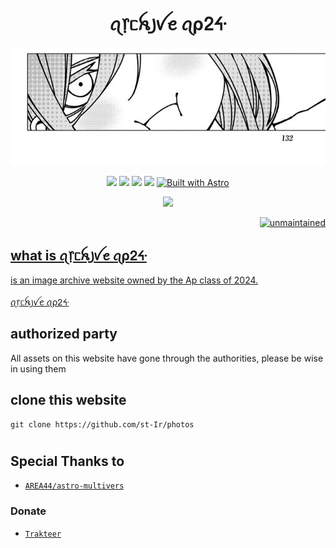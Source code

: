 <h1 align="center">ꪖ᥅ᥴꫝ꠸ꪜꫀ ꪖρᒿᔰ</h1>
<p align="center">
<img src="https://raw.githubusercontent.com/st-Ir/photos/main/public/134.jpg"/>
</p>
<p align="center">
  <img src=https://img.shields.io/badge/CSS3-1572B6?style=for-the-badge&logo=css3&logoColor=white >
  <img src=https://img.shields.io/badge/HTML5-E34F26?style=for-the-badge&logo=html5&logoColor=white>
 <img src=https://img.shields.io/badge/JavaScript-F7DF1E?style=for-the-badge&logo=javascript&logoColor=black>
  <img src=https://img.shields.io/badge/Vercel-000000?style=for-the-badge&logo=vercel&logoColor=white>
<a href="https://astro.build"><img src="https://astro.badg.es/v2/built-with-astro/small.svg" alt="Built with Astro" width="173" height="27"></a>
  <p align="center">
<img href="" src=https://img.shields.io/badge/Author:ᴵʳ-00ED00?style=for-the-badge&logo=micro:bit&logoColor=white>
</p>
<p align="right">
<a href="#"><img title="unmaintained" src="https://img.shields.io/badge/unmaintained-YES-red.svg"</a>
</p>
  
## what is ꪖ᥅ᥴꫝ꠸ꪜꫀ ꪖρᒿᔰ

is an image archive website owned by the Ap class of 2024.</br></br>
<a href="https://archiveofap24.vercel.app/">
  ꪖ᥅ᥴꫝ꠸ꪜꫀ ꪖρᒿᔰ</a>
  
## authorized party
All assets on this website have gone through the authorities, please be wise in using them

## clone this website 
```
git clone https://github.com/st-Ir/photos
```

#
## Special Thanks to
* [`AREA44/astro-multivers`](https://github.com/AREA44/astro-multiverse)

  
### Donate
* [`Trakteer`](https://trakteer.id/byfe.Ir/tip?open=true)


